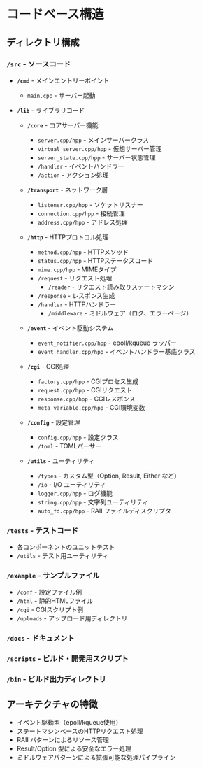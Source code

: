 # コードベース構造

## ディレクトリ構成

### `/src` - ソースコード
- **`/cmd`** - メインエントリーポイント
  - `main.cpp` - サーバー起動

- **`/lib`** - ライブラリコード
  - **`/core`** - コアサーバー機能
    - `server.cpp/hpp` - メインサーバークラス
    - `virtual_server.cpp/hpp` - 仮想サーバー管理
    - `server_state.cpp/hpp` - サーバー状態管理
    - `/handler` - イベントハンドラー
    - `/action` - アクション処理
  
  - **`/transport`** - ネットワーク層
    - `listener.cpp/hpp` - ソケットリスナー
    - `connection.cpp/hpp` - 接続管理
    - `address.cpp/hpp` - アドレス処理
  
  - **`/http`** - HTTPプロトコル処理
    - `method.cpp/hpp` - HTTPメソッド
    - `status.cpp/hpp` - HTTPステータスコード
    - `mime.cpp/hpp` - MIMEタイプ
    - `/request` - リクエスト処理
      - `/reader` - リクエスト読み取りステートマシン
    - `/response` - レスポンス生成
    - `/handler` - HTTPハンドラー
      - `/middleware` - ミドルウェア（ログ、エラーページ）
  
  - **`/event`** - イベント駆動システム
    - `event_notifier.cpp/hpp` - epoll/kqueue ラッパー
    - `event_handler.cpp/hpp` - イベントハンドラー基底クラス
  
  - **`/cgi`** - CGI処理
    - `factory.cpp/hpp` - CGIプロセス生成
    - `request.cpp/hpp` - CGIリクエスト
    - `response.cpp/hpp` - CGIレスポンス
    - `meta_variable.cpp/hpp` - CGI環境変数
  
  - **`/config`** - 設定管理
    - `config.cpp/hpp` - 設定クラス
    - `/toml` - TOMLパーサー
  
  - **`/utils`** - ユーティリティ
    - `/types` - カスタム型（Option, Result, Either など）
    - `/io` - I/O ユーティリティ
    - `logger.cpp/hpp` - ログ機能
    - `string.cpp/hpp` - 文字列ユーティリティ
    - `auto_fd.cpp/hpp` - RAII ファイルディスクリプタ

### `/tests` - テストコード
- 各コンポーネントのユニットテスト
- `/utils` - テスト用ユーティリティ

### `/example` - サンプルファイル
- `/conf` - 設定ファイル例
- `/html` - 静的HTMLファイル
- `/cgi` - CGIスクリプト例
- `/uploads` - アップロード用ディレクトリ

### `/docs` - ドキュメント
### `/scripts` - ビルド・開発用スクリプト
### `/bin` - ビルド出力ディレクトリ

## アーキテクチャの特徴
- イベント駆動型（epoll/kqueue使用）
- ステートマシンベースのHTTPリクエスト処理
- RAII パターンによるリソース管理
- Result/Option 型による安全なエラー処理
- ミドルウェアパターンによる拡張可能な処理パイプライン